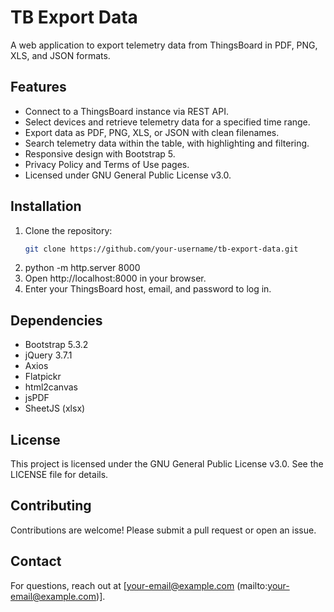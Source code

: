 # TB Export Data

A web application to export telemetry data from ThingsBoard in PDF, PNG, XLS, and JSON formats.

## Features
- Connect to a ThingsBoard instance via REST API.
- Select devices and retrieve telemetry data for a specified time range.
- Export data as PDF, PNG, XLS, or JSON with clean filenames.
- Search telemetry data within the table, with highlighting and filtering.
- Responsive design with Bootstrap 5.
- Privacy Policy and Terms of Use pages.
- Licensed under GNU General Public License v3.0.

## Installation
1. Clone the repository:
   ```bash
   git clone https://github.com/your-username/tb-export-data.git
2. python -m http.server 8000
3. Open http://localhost:8000 in your browser.
4. Enter your ThingsBoard host, email, and password to log in.

## Dependencies
* Bootstrap 5.3.2
* jQuery 3.7.1
* Axios
* Flatpickr
* html2canvas
* jsPDF
* SheetJS (xlsx)

## License
This project is licensed under the GNU General Public License v3.0. See the LICENSE file for details.


## Contributing
Contributions are welcome! Please submit a pull request or open an issue.

## Contact
For questions, reach out at [your-email@example.com (mailto:your-email@example.com)].




